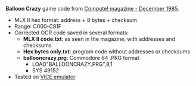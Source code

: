 **Balloon Crazy** game code from [Compute! magazine - December 1985](https://archive.org/details/1985-12-compute-magazine/page/n43/).
* MLX II hex format: address + 8 bytes + checksum
* Range: C000-C81F
* Corrected OCR code saved in several formats:
  * **MLX II code.txt**: as seen in the magazine, with addresses and checksums
  * **Hex bytes only.txt**: program code without addresses or checksums
  * **ballooncrazy.prg**: Commodore 64 .PRG format
    * LOAD"BALLOONCRAZY.PRG",8,1
    * SYS 49152
* Tested on [VICE emulator](https://vice-emu.sourceforge.io/)
